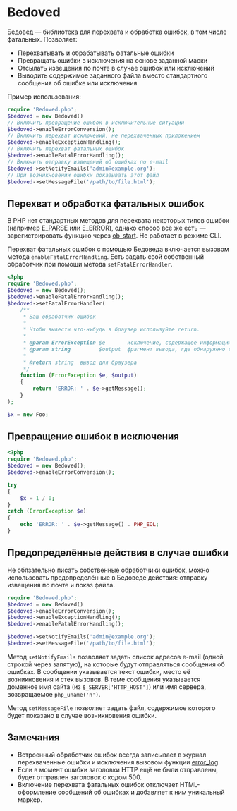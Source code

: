 Bedoved
=======

Бедовед — библиотека для перехвата и обработка ошибок, в том числе фатальных. Позволяет:

* Перехватывать и обрабатывать фатальные ошибки
* Превращать ошибки в исключения на основе заданной маски
* Отсылать извещения по почте в случае ошибок или исключений
* Выводить содержимое заданного файла вместо стандартного сообщения об ошибке или исключения

Пример использования:

```php
require 'Bedoved.php';
$bedoved = new Bedoved()
// Включить превращение ошибок в исключительные ситуации
$bedoved->enableErrorConversion();
// Включить перехват исключений, не перехваченных приложением
$bedoved->enableExceptionHandling();
// Включить перехват фатальных ошибок
$bedoved->enableFatalErrorHandling();
// Включить отправку извещений об ошибках по e-mail
$bedoved->setNotifyEmails('admin@example.org');
// При возникновении ошибки показывать этот файл
$bedoved->setMessageFile('/path/to/file.html');
```

Перехват и обработка фатальных ошибок
-------------------------------------

В PHP нет стандартных методов для перехвата некоторых типов ошибок (например E_PARSE или
E_ERROR), однако способ всё же есть — зарегистрировать функцию через
[ob_start](http://php.net/ob_start). Не работает в режиме CLI.

Перехват фатальных ошибок с помощью Бедоведа включается вызовом метода `enableFatalErrorHandling`.
Есть задать свой собственный обработчик при помощи метода `setFatalErrorHandler`.

```php
<?php
require 'Bedoved.php';
$bedoved = new Bedoved();
$bedoved->enableFatalErrorHandling();
$bedoved->setFatalErrorHandler(
    /**
     * Ваш обработчик ошибок
     *
     * Чтобы вывести что-нибудь в браузер используйте return.
     *
     * @param ErrorException $e       исключение, содержащее информацию об ошибке
     * @param string         $output  фрагмент вывода, где обнаружено сообщение об ошибке
     *
     * @return string  вывод для браузера
     */
    function (ErrorException $e, $output)
    {
        return 'ERROR: ' . $e->getMessage();
    }
);

$x = new Foo;
```

Превращение ошибок в исключения
-------------------------------

```php
<?php
require 'Bedoved.php';
$bedoved = new Bedoved();
$bedoved->enableErrorConversion();

try
{
    $x = 1 / 0;
}
catch (ErrorException $e)
{
    echo 'ERROR: ' . $e->getMessage() . PHP_EOL;
}

```

Предопределённые действия в случае ошибки
-----------------------------------------

Не обязательно писать собственные обработчики ошибок, можно использовать предопределённые в Бедоведе
действия: отправку извещения по почте и показ файла.

```php
require 'Bedoved.php';
$bedoved = new Bedoved()
$bedoved->enableErrorConversion();
$bedoved->enableExceptionHandling();
$bedoved->enableFatalErrorHandling();

$bedoved->setNotifyEmails('admin@example.org');
$bedoved->setMessageFile('/path/to/file.html');
```

Метод `setNotifyEmails` позволяет задать список адресов e-mail (одной строкой через запятую), на
которые будут отправляться сообщения об ошибках. В сообщении указывается текст ошибки, место её
возникновения и стек вызовов. В теме сообщения указывается доменное имя сайта
(из `$_SERVER['HTTP_HOST']`) или имя сервера, возвращаемое `php_uname('n')`.

Метод `setMessageFile` позволяет задать файл, содержимое которого будет показано в случае
возникновения ошибки.

Замечания
---------

* Встроенный обработчик ошибок всегда записывает в журнал перехваченные ошибки и исключения вызовом
функции [error_log](http://php.net/error_log).
* Если в момент ошибки заголовки HTTP ещё не были отправлены, будет отправлен заголовок с кодом 500.
* Включение перехвата фатальных ошибок отключает HTML-оформление сообщений об ошибках и добавляет
к ним уникальный маркер.
